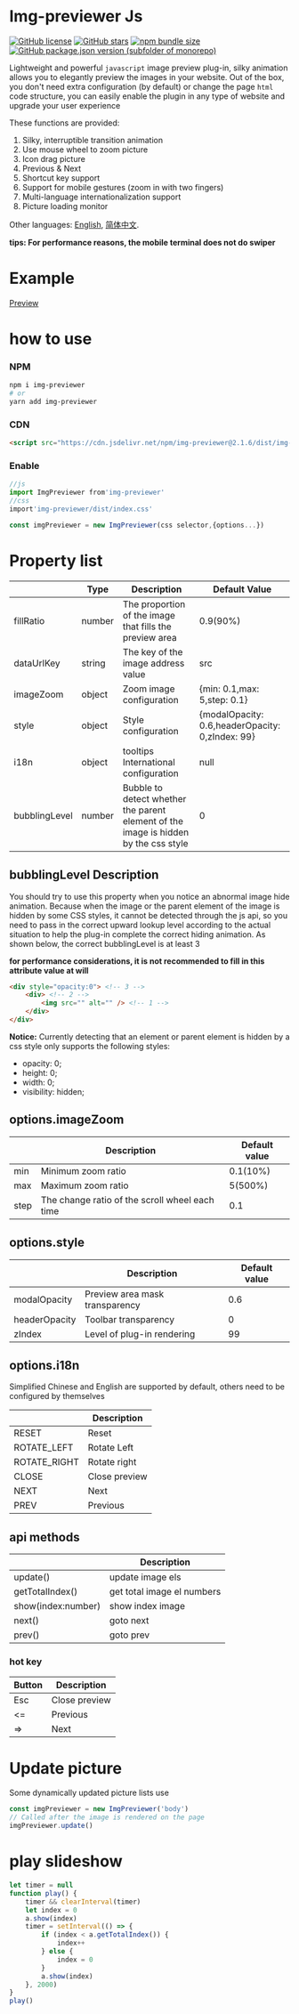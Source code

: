 # Img-previewer Js

[![GitHub license](https://img.shields.io/github/license/yue1123/img-previewer?style=flat-square)](https://github.com/yue1123/img-previewer/blob/main/LICENSE)
[![GitHub stars](https://img.shields.io/github/stars/yue1123/img-previewer?style=flat-square)](https://github.com/yue1123/img-previewer/stargazers)
<a href="https://www.npmjs.com/package/img-previewer">
<img src="https://img.shields.io/bundlephobia/minzip/img-previewer?color=%234ec820&style=flat-square" alt="npm bundle size">
</a>
<a href="https://github.com/yue1123/img-previewer/releases">
<img src="https://img.shields.io/github/package-json/v/yue1123/img-previewer?color=f90&style=flat-square" alt="GitHub package.json version (subfolder of monorepo)">
</a>

Lightweight and powerful `javascript` image preview plug-in, silky animation allows you to elegantly preview the images in your website. Out of the box, you don't need extra configuration (by default) or change the page `html` code structure, you can easily enable the plugin in any type of website and upgrade your user experience

These functions are provided:

1. Silky, interruptible transition animation
2. Use mouse wheel to zoom picture
3. Icon drag picture
4. Previous & Next
5. Shortcut key support
6. Support for mobile gestures (zoom in with two fingers)
7. Multi-language internationalization support
8. Picture loading monitor

Other languages: [English](./README.md), [简体中文](./README.zh_cn.md).

**tips: For performance reasons, the mobile terminal does not do swiper**

# Example

[Preview](https://yue1123.github.io/img-previewer/demo/index.es.html)

# how to use

### NPM

```bash
npm i img-previewer
# or
yarn add img-previewer
```

### CDN

```html
<script src="https://cdn.jsdelivr.net/npm/img-previewer@2.1.6/dist/img-previewer.min.js"></script>
```

### Enable

```js
//js
import ImgPreviewer from'img-previewer'
//css
import'img-previewer/dist/index.css'

const imgPreviewer = new ImgPreviewer(css selector,{options...})
```

# Property list

|               | Type   | Description                                                                         | Default Value                                   |
| ------------- | ------ | ----------------------------------------------------------------------------------- | ----------------------------------------------- |
| fillRatio     | number | The proportion of the image that fills the preview area                             | 0.9(90%)                                        |
| dataUrlKey    | string | The key of the image address value                                                  | src                                             |
| imageZoom     | object | Zoom image configuration                                                            | {min: 0.1,max: 5,step: 0.1}                     |
| style         | object | Style configuration                                                                 | {modalOpacity: 0.6,headerOpacity: 0,zIndex: 99} |
| i18n          | object | tooltips International configuration                                                | null                                            |
| bubblingLevel | number | Bubble to detect whether the parent element of the image is hidden by the css style | 0                                               |

## bubblingLevel Description

You should try to use this property when you notice an abnormal image hide animation. Because when the image or the parent element of the image is hidden by some CSS styles, it cannot be detected through the js api, so you need to pass in the correct upward lookup level according to the actual situation to help the plug-in complete the correct hiding animation. As shown below, the correct bubblingLevel is at least 3

**for performance considerations, it is not recommended to fill in this attribute value at will**

```html
<div style="opacity:0"> <!-- 3 -->
	<div> <!-- 2 -->
		<img src="" alt="" /> <!-- 1 -->
	</div>
</div>
```

**Notice:**
Currently detecting that an element or parent element is hidden by a css style only supports the following styles:

- opacity: 0;
- height: 0;
- width: 0;
- visibility: hidden;

## options.imageZoom

|      | Description                                    | Default value |
| ---- | ---------------------------------------------- | ------------- |
| min  | Minimum zoom ratio                             | 0.1(10%)      |
| max  | Maximum zoom ratio                             | 5(500%)       |
| step | The change ratio of the scroll wheel each time | 0.1           |

## options.style

|               | Description                    | Default value |
| ------------- | ------------------------------ | ------------- |
| modalOpacity  | Preview area mask transparency | 0.6           |
| headerOpacity | Toolbar transparency           | 0             |
| zIndex        | Level of plug-in rendering     | 99            |

## options.i18n

Simplified Chinese and English are supported by default, others need to be configured by themselves

|              | Description   |
| ------------ | ------------- |
| RESET        | Reset         |
| ROTATE_LEFT  | Rotate Left   |
| ROTATE_RIGHT | Rotate right  |
| CLOSE        | Close preview |
| NEXT         | Next          |
| PREV         | Previous      |

## api methods

|                    | Description                |
| ------------------ | -------------------------- |
| update()           | update image els           |
| getTotalIndex()    | get total image el numbers |
| show(index:number) | show index image           |
| next()             | goto next                  |
| prev()             | goto prev                  |

### hot key

| Button | Description   |
| ------ | ------------- |
| Esc    | Close preview |
| <=     | Previous      |
| =>     | Next          |

# Update picture

Some dynamically updated picture lists use

```js
const imgPreviewer = new ImgPreviewer('body')
// Called after the image is rendered on the page
imgPreviewer.update()
```

# play slideshow

```js
let timer = null
function play() {
	timer && clearInterval(timer)
	let index = 0
	a.show(index)
	timer = setInterval(() => {
		if (index < a.getTotalIndex()) {
			index++
		} else {
			index = 0
		}
		a.show(index)
	}, 2000)
}
play()
```
